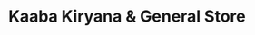 ---
title: "Kaaba Kiryana & General Store"
url: /karachi/kaaba-kiryana-and-general-store/
shop: general
---